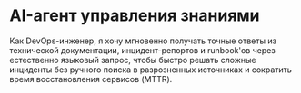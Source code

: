 # AI-агент управления знаниями
Как DevOps-инженер,
я хочу мгновенно получать точные ответы из технической документации, инцидент-репортов и runbook'ов через естественно языковый запрос, чтобы быстро решать сложные инциденты без ручного поиска в разрозненных источниках и сократить время восстановления сервисов (MTTR).
